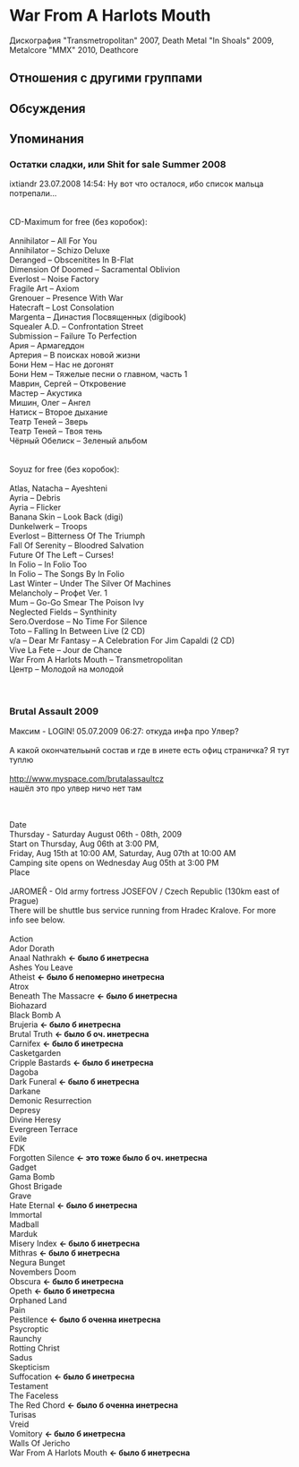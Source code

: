 # War From A Harlots Mouth

Дискография
"Transmetropolitan" 2007, Death Metal
"In Shoals" 2009, Metalcore
"MMX" 2010, Deathcore

## Отношения с другими группами


## Обсуждения


## Упоминания

### Остатки сладки, или Shit for sale Summer 2008

ixtiandr 23.07.2008 14:54:
Ну вот что осталося, ибо список мальца потрепали...<BR><BR><BR>CD-Maximum for free (без коробок):<BR><BR>Annihilator – All For You<BR>Annihilator – Schizo Deluxe<BR>Deranged – Obscenitites In B-Flat<BR>Dimension Of Doomed – Sacramental Oblivion<BR>Everlost – Noise Factory<BR>Fragile Art – Axiom<BR>Grenouer – Presence With War<BR>Hatecraft – Lost Consolation<BR>Margenta – Династия Посвященных (digibook)<BR>Squealer A.D. – Confrontation Street<BR>Submission – Failure To Perfection<BR>Ария – Армагеддон<BR>Артерия – В поисках новой жизни<BR>Бони Нем – Нас не догонят<BR>Бони Нем – Тяжелые песни о главном, часть 1<BR>Маврин, Сергей – Откровение<BR>Мастер – Акустика<BR>Мишин, Олег – Ангел<BR>Натиск – Второе дыхание<BR>Театр Теней – Зверь<BR>Театр Теней – Твоя тень<BR>Чёрный Обелиск – Зеленый альбом<BR><BR><BR>Soyuz for free (без коробок):<BR><BR>Atlas, Natacha – Ayeshteni<BR>Ayria – Debris<BR>Ayria – Flicker<BR>Banana Skin – Look Back (digi)<BR>Dunkelwerk – Troops<BR>Everlost – Bitterness Of The Triumph<BR>Fall Of Serenity – Bloodred Salvation<BR>Future Of The Left – Curses!<BR>In Folio – In Folio Too<BR>In Folio – The Songs By In Folio<BR>Last Winter – Under The Silver Of Machines<BR>Melancholy – Proфet Ver. 1<BR>Mum – Go-Go Smear The Poison Ivy<BR>Neglected Fields – Synthinity<BR>Sero.Overdose – No Time For Silence<BR>Toto – Falling In Between Live (2 CD)<BR>v/a – Dear Mr Fantasy – A Celebration For Jim Capaldi (2 CD)<BR>Vive La Fete – Jour de Chance<BR>War From A Harlots Mouth – Transmetropolitan<BR>Центр – Молодой на молодой<BR><BR><BR>

### Brutal Assault 2009

Максим - LOGIN! 05.07.2009 06:27:
откуда инфа про Улвер?<BR><BR>А какой окончательынй состав и где в инете есть офиц страничка? Я тут туплю<BR><BR><A HREF="http://www.myspace.com/brutalassaultcz" TARGET="_blank">http://www.myspace.com/brutalassaultcz</A><BR>нашёл это про улвер ничо нет там<BR><BR><BR><DIV CLASS="quote">Date<BR>Thursday - Saturday August 06th - 08th, 2009 <BR>Start on Thursday, Aug 06th at 3:00 PM, <BR>Friday, Aug 15th at 10:00 AM, Saturday, Aug 07th at 10:00 AM <BR>Camping site opens on Wednesday Aug 05th at 3:00 PM <BR>Place<BR><BR>JAROME&#344; - Old army fortress JOSEFOV / Czech Republic (130km east of Prague) <BR>There will be shuttle bus service running from Hradec Kralove. For more info see below.<BR><BR>Action <BR>Ador Dorath <BR>Anaal Nathrakh <B>&lt;- было б инетресна</B><BR>Ashes You Leave <BR>Atheist <B>&lt;- было б непомерно инетресна</B><BR>Atrox <BR>Beneath The Massacre <B>&lt;- было б инетресна</B><BR>Biohazard <BR>Black Bomb A <BR>Brujeria <B>&lt;- было б инетресна</B><BR>Brutal Truth <B>&lt;- было б оч. инетресна</B><BR>Carnifex <B>&lt;- было б инетресна</B><BR>Casketgarden <BR>Cripple Bastards <B>&lt;- было б инетресна</B><BR>Dagoba <BR>Dark Funeral <B>&lt;- было б инетресна</B><BR>Darkane <BR>Demonic Resurrection <BR>Depresy <BR>Divine Heresy <BR>Evergreen Terrace <BR>Evile <BR>FDK <BR>Forgotten Silence <B>&lt;- это тоже было б оч. инетресна</B><BR>Gadget <BR>Gama Bomb <BR>Ghost Brigade <BR>Grave <BR>Hate Eternal <B>&lt;- было б инетресна</B><BR>Immortal <BR>Madball <BR>Marduk <BR>Misery Index <B>&lt;- было б инетресна</B><BR>Mithras <B>&lt;- было б инетресна</B><BR>Negura Bunget <BR>Novembers Doom <BR>Obscura <B>&lt;- было б инетресна</B><BR>Opeth <B>&lt;- было б инетресна</B><BR>Orphaned Land <BR>Pain <BR>Pestilence <B>&lt;- было б оченна инетресна</B><BR>Psycroptic <BR>Raunchy <BR>Rotting Christ <BR>Sadus <BR>Skepticism <BR>Suffocation <B>&lt;- было б инетресна</B><BR>Testament <BR>The Faceless <BR>The Red Chord <B>&lt;- было б оченна инетресна</B><BR>Turisas <BR>Vreid <BR>Vomitory <B>&lt;- было б инетресна</B><BR>Walls Of Jericho <BR>War From A Harlots Mouth <B>&lt;- было б инетресна</B><BR></DIV>

